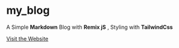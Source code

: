 # my_blog

A Simple  **Markdown** Blog with **Remix jS** , Styling with **TailwindCss**

[Visit the Website](https://my-blog-phi-plum.vercel.app/Blog)



